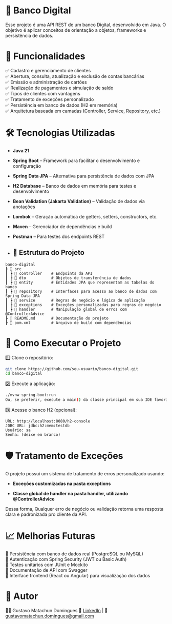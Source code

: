 
# 📌 Banco Digital

Esse projeto é uma API REST de um banco Digital, desenvolvido em Java. O objetivo é aplicar conceitos de orientação a objetos, frameworks e persistência de dados.


# 🚀 Funcionalidades

✅ Cadastro e gerenciamento de clientes  
✅ Abertura, consulta, atualização e exclusão de contas bancárias  
✅ Emissão e administração de cartões  
✅ Realização de pagamentos e simulação de saldo  
✅ Tipos de clientes com vantagens  
✅ Tratamento de exceções personalizado  
✅ Persistência em banco de dados (H2 em memória)  
✅ Arquitetura baseada em camadas (Controller, Service, Repository, etc.)

# 🛠️ Tecnologias Utilizadas
- **Java 21**
- **Spring Boot** – Framework para facilitar o desenvolvimento e configuração  
- **Spring Data JPA** – Alternativa para persistência de dados com JPA  
- **H2 Database** – Banco de dados em memória para testes e desenvolvimento  
- **Bean Validation (Jakarta Validation)** – Validação de dados via anotações  
- **Lombok** – Geração automática de getters, setters, constructors, etc.  
- **Maven** – Gerenciador de dependências e build  
- **Postman** – Para testes dos endpoints REST

- ## 📂 Estrutura do Projeto

```plaintext
banco-digital
┣ 📂 src
┃ ┣ 📂 controller    # Endpoints da API 
┃ ┣ 📂 dto           # Objetos de transferência de dados 
┃ ┣ 📂 entity        # Entidades JPA que representam as tabelas do banco 
┃ ┣ 📂 repository    # Interfaces para acesso ao banco de dados com Spring Data JPA
┃ ┣ 📂 service       # Regras de negócio e lógica de aplicação
┃ ┣ 📂 exceptions    # Exceções personalizadas para regras de negócio
┃ ┣ 📂 handler       # Manipulação global de erros com @ControllerAdvice
┣ 📄 README.md       # Documentação do projeto
┣ 📄 pom.xml         # Arquivo de build com dependências
```
# 🔧 Como Executar o Projeto
1️⃣ Clone o repositório:
```bash
git clone https://github.com/seu-usuario/banco-digital.git
cd banco-digital
```

2️⃣ Execute a aplicação:

```bash
./mvnw spring-boot:run
Ou, se preferir, execute a main() da classe principal em sua IDE favorita (IntelliJ, Eclipse, VS Code).
```

3️⃣ Acesse o banco H2 (opcional):
```
URL: http://localhost:8080/h2-console
JDBC URL: jdbc:h2:mem:testdb
Usuário: sa
Senha: (deixe em branco)
```

# 🛡️ Tratamento de Exceções

O projeto possui um sistema de tratamento de erros personalizado usando:

- **Exceções customizadas na pasta exceptions**

- **Classe global de handler na pasta handler, utilizando @ControllerAdvice**

Dessa forma, Qualquer erro de negócio ou validação retorna uma resposta clara e padronizada pro cliente da API.

# 📈 Melhorias Futuras

🔹 Persistência com banco de dados real (PostgreSQL ou MySQL)  
🔹 Autenticação com Spring Security (JWT ou Basic Auth)  
🔹 Testes unitários com JUnit e Mockito  
🔹 Documentação de API com Swagger  
🔹 Interface frontend (React ou Angular) para visualização dos dados  

# 📌 Autor
👨‍💻 Gustavo Matachun Domingues
🔗 [LinkedIn](https://www.linkedin.com/in/gustavo-matachun/) | 📧 gustavomatachun.domingues@gmail.com

